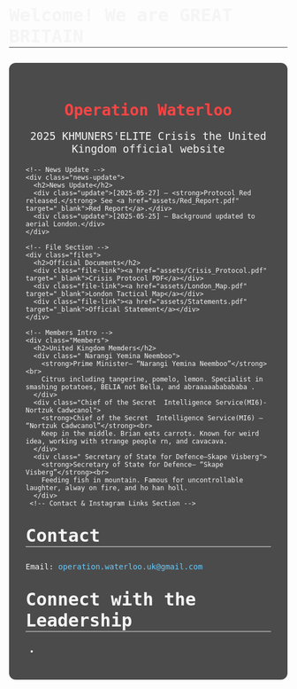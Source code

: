 ## Welcome! We are GREAT BRITAIN 

<!DOCTYPE html>
<html lang="en">
<head>
  <meta charset="UTF-8" />
  <meta name="viewport" content="width=device-width, initial-scale=1.0"/>
  <Operation Waterloo UK>
  <link href="https://fonts.googleapis.com/css2?family='Archivo Black', sans-serif
&display=swap" rel="stylesheet">
  <style>
    body {
      margin: 0;
      font-family: 'Special Elite', monospace;
      background: url(https://images.app.goo.gl/mQ7bL2UYsjguaQcs9') no-repeat center center fixed;
      background-size: cover;
      color: #f5f5f5;
    }
    .container {
      background: rgba(0,0,0,0.7);
      max-width: 900px;
      margin: auto;
      padding: 30px;
      border-radius: 12px;
    }
    h1 {Operation Waterloo
      font-size: 3rem;
      text-align: center;
      color: #ff4444;
    }
    h2 {
      font-size: 2rem;
      margin-top: 2rem;
      border-bottom: 2px solid #999;
    }
    .news-update, .files, .founders {
      margin-top: 1.5rem;
    }
    .update, .file-link, .founder-bio {
      margin: 0.5rem 0;
    }
    a {
      color: #66ccff;
      text-decoration: none;
    }
  </style>
</head>
<body>
  <div class="container">
    <!-- Title -->
    <h1>Operation Waterloo</h1>
    <!-- Sub Title -->
    <p style="text-align:center; font-size: 1.2rem;">2025 KHMUNERS'ELITE Crisis the United Kingdom official website</p>

    <!-- News Update -->
    <div class="news-update">
      <h2>News Update</h2>
      <div class="update">[2025-05-27] – <strong>Protocol Red released.</strong> See <a href="assets/Red_Report.pdf" target="_blank">Red Report</a>.</div>
      <div class="update">[2025-05-25] – Background updated to aerial London.</div>
    </div>

    <!-- File Section -->
    <div class="files">
      <h2>Official Documents</h2>
      <div class="file-link"><a href="assets/Crisis_Protocol.pdf" target="_blank">Crisis Protocol PDF</a></div>
      <div class="file-link"><a href="assets/London_Map.pdf" target="_blank">London Tactical Map</a></div>
      <div class="file-link"><a href="assets/Statements.pdf" target="_blank">Official Statement</a></div>
    </div>

    <!-- Members Intro -->
    <div class="Members">
      <h2>United Kingdom Memders</h2>
      <div class=" Narangi Yemina Neemboo">
        <strong>Prime Minister– “Narangi Yemina Neemboo”</strong><br>
        Citrus including tangerine, pomelo, lemon. Specialist in smashing potatoes, BELIA not Bella, and abraaaaababababa .
      </div>
      <div class="Chief of the Secret  Intelligence Service(MI6)-Nortzuk Cadwcanol">
        <strong>Chief of the Secret  Intelligence Service(MI6) – “Nortzuk Cadwcanol”</strong><br>
        Keep in the middle. Brian eats carrots. Known for weird idea, working with strange people rn, and cavacava.
      </div>
      <div class=" Secretary of State for Defence–Skape Visberg">
        <strong>Secretary of State for Defence– “Skape Visberg”</strong><br>
        Feeding fish in mountain. Famous for uncontrollable laughter, alway on fire, and ho han holl.
      </div>
     <!-- Contact & Instagram Links Section -->
<div class="contact-instagram">
  <h2>Contact</h2>
  <p>Email: <a href="mailto:operation.waterloo.uk@gmail.com">operation.waterloo.uk@gmail.com</a></p>

  <h2>Connect with the Leadership</h2>
  <ul class="ig-list">
     <li>
      <a href="https://www.instagram.com/y.ning3/profilecard/?igsh=cHdxY2Y5bXJkOW5w
    <li>
      <a href="https://www.instagram.com/sammie.yu3?igsh=bG55aTk1eXI4MThu
    <li>
      <a href="https://www.instagram.com/carrot_1006?
        
  </div>
</div>

    </div>
  </div>
</body>
</html>
